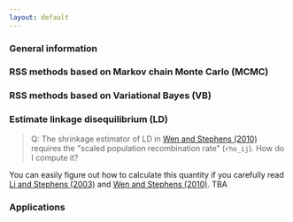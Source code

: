 ```yaml
---
layout: default
---
```


### General information

### RSS methods based on Markov chain Monte Carlo (MCMC)

### RSS methods based on Variational Bayes (VB)

### Estimate linkage disequilibrium (LD)

> Q: The shrinkage estimator of LD in [Wen and Stephens (2010)](https://www.ncbi.nlm.nih.gov/pubmed/21479081) requires the "scaled population recombination rate" (`rho_ij`). How do I compute it?

You can easily figure out how to calculate this quantity if you carefully read [Li and Stephens (2003)](https://www.ncbi.nlm.nih.gov/pubmed/14704198) and [Wen and Stephens (2010)](https://www.ncbi.nlm.nih.gov/pubmed/21479081). TBA 

### Applications 
